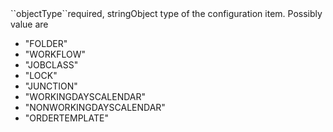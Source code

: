<tr><td>``objectType``</td><td>required, string</td><td>Object type of the configuration item. Possibly value are 
<ul><li>"FOLDER"</li>
    <li>"WORKFLOW"</li>
    <li>"JOBCLASS"</li>
    <li>"LOCK"</li>
    <li>"JUNCTION"</li>
    <li>"WORKINGDAYSCALENDAR"</li>
    <li>"NONWORKINGDAYSCALENDAR"</li>
    <li>"ORDERTEMPLATE"</li></ul>
</td><td></td><td></td></tr>
